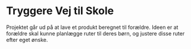 # Tryggere Vej til Skole

Projektet går ud på at lave et produkt beregnet til forældre. Ideen er at forældre skal kunne planlægge ruter til deres børn, og justere disse ruter efter eget ønske.
